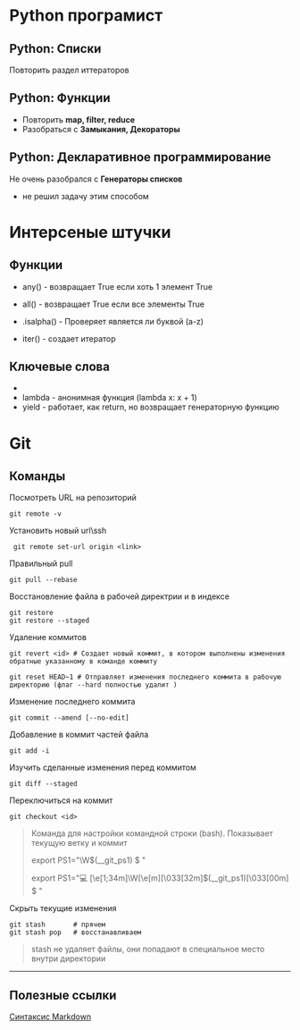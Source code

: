 # Python програмист


## Python: Списки

Повторить раздел иттераторов

## Python: Функции

* Повторить <b>map, filter, reduce</b>
* Разобраться с <b>Замыкания, Декораторы</b>

## Python: Декларативное программирование

Не очень разобрался с <b>Генераторы списков</b>
* не решил задачу этим способом


# Интерсеные штучки


## Функции

* any() - возвращает True если хоть 1 элемент True
* all() - возвращает True если все элементы True

* .isalpha() - Проверяет является ли буквой (a-z)

* iter() - создает итератор


## Ключевые слова

* 
* lambda - анонимная функция (lambda x: x + 1)
* yield - работает, как return, но возвращает генераторную функцию


# Git

## Команды

Посмотреть URL на репозиторий

    git remote -v

Установить новый url\ssh

     git remote set-url origin <link>

Правильный pull

    git pull --rebase

Восстановление файла в рабочей директрии и в индексе

    git restore
    git restore --staged

Удаление коммитов

    git revert <id> # Создает новый коммит, в котором выполнены изменения обратные указанному в команде коммиту

    git reset HEAD~1 # Отправляет изменения последнего коммита в рабочую директорию (флаг --hard полностью удалит )

Изменение последнего коммита

    git commit --amend [--no-edit]

Добавление в коммит частей файла

    git add -i

Изучить сделанные изменения перед коммитом

    git diff --staged

Переключиться на коммит

    git checkout <id>

> Команда для настройки командной строки (bash). 
> Показывает текущую ветку и коммит <br>
> 
> export PS1="\W\$(__git_ps1) $ "
> 
> export PS1="💻 \[\e[1;34m\]\W\[\e[m\]\[\033[32m\]\$(__git_ps1)\[\033[00m\] $ "

Скрыть текущие изменения

    git stash       # прячем
    git stash pop   # восстанавливаем

>  stash не удаляет файлы, они попадают в специальное место внутри директории
---
## Полезные ссылки

[Синтаксис Markdown](https://gist.github.com/Jekins/2bf2d0638163f1294637)


